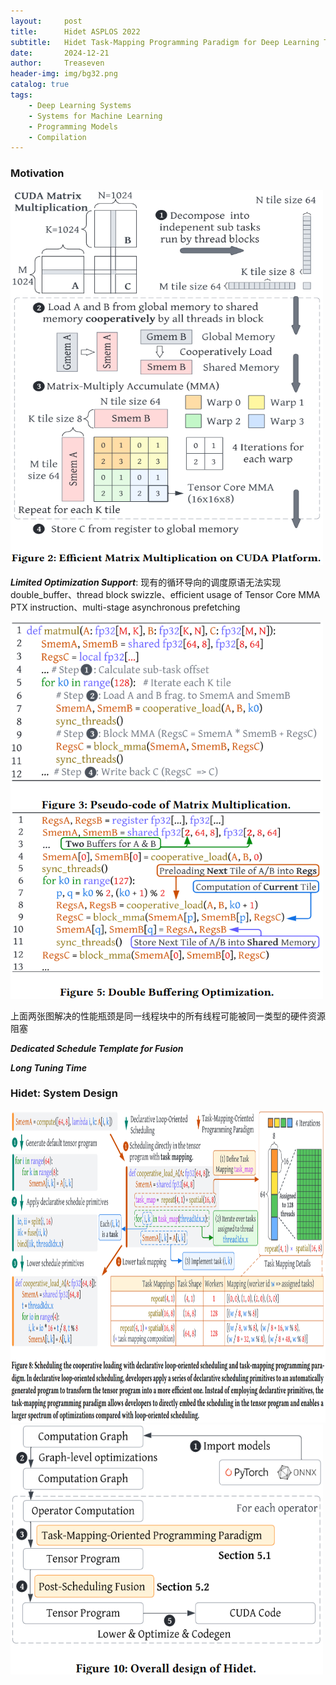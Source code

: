 ```yaml
---
layout:     post
title:      Hidet ASPLOS 2022
subtitle:   Hidet Task-Mapping Programming Paradigm for Deep Learning Tensor Programs
date:       2024-12-21
author:     Treaseven
header-img: img/bg32.png
catalog: true
tags:
    - Deep Learning Systems
    - Systems for Machine Learning
    - Programming Models
    - Compilation
---
```



### Motivation

<img width="500" height="600" src="../img/post-hidet-efficient-matrix.png">

***Limited Optimization Support***: 现有的循环导向的调度原语无法实现double_buffer、thread block swizzle、efficient usage of Tensor Core MMA PTX instruction、multi-stage asynchronous prefetching

<img width="500" height="300" src="../img/post-hidet-pseudo-code.png">

<img width="500" height="300" src="../img/post-hidet-double-buffering.png">

上面两张图解决的性能瓶颈是同一线程块中的所有线程可能被同一类型的硬件资源阻塞

***Dedicated Schedule Template for Fusion***

***Long Tuning Time***

### Hidet: System Design



<img width="1000" height="500" src="../img/post-hidet-scheduling.png">



<img width="500" height="400" src="../img/post-hidet.png">